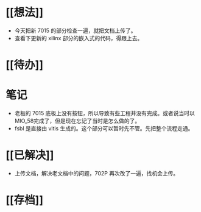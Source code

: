 # [[想法]]
- 今天把新 7015 的部分检查一遍，就把文档上传了。
- 查看下更新的 xilinx 部分的嵌入式的代码，得跟上去。
# [[待办]]

# 笔记
- 老板的 7015 底板上没有按钮，所以导致有些工程并没有完成。或者说当时以 MIO_58完成了，但是现在忘记了当时是怎么做的了。
- fsbl 是直接由 vitis 生成的。这个部分可以暂时先不管。先把整个流程走通。
# [[已解决]]
- 上传文档，解决老文档中的问题，702P 再次改了一遍，找机会上传。
# [[存档]]